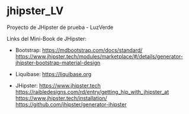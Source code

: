 # jhipster_LV
Proyecto de JHipster de prueba - LuzVerde

Links del Mini-Book de JHipster:
- Bootstrap:
https://mdbootstrap.com/docs/standard/
https://www.jhipster.tech/modules/marketplace/#/details/generator-jhipster-bootstrap-material-design

- Liquibase:
https://liquibase.org

- JHipster:
https://www.jhipster.tech
https://raibledesigns.com/rd/entry/getting_hip_with_jhipster_at
https://www.jhipster.tech/installation/
https://github.com/jhipster/generator-jhipster
